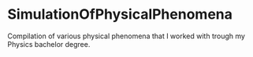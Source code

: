 # SimulationOfPhysicalPhenomena
Compilation of various physical phenomena that I worked with trough my Physics bachelor degree.
